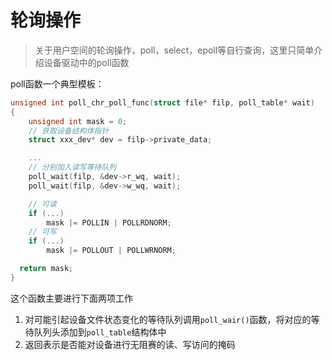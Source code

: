 # 轮询操作
> 关于用户空间的轮询操作，poll，select，epoll等自行查询，这里只简单介绍设备驱动中的poll函数


poll函数一个典型模板：
```c
unsigned int poll_chr_poll_func(struct file* filp, poll_table* wait)
{
    unsigned int mask = 0;
    // 获取设备结构体指针
    struct xxx_dev* dev = filp->private_data;

    ...
    // 分别加入读写等待队列
    poll_wait(filp, &dev->r_wq, wait);
    poll_wait(filp, &dev->w_wq, wait);

    // 可读
    if (...)
        mask |= POLLIN | POLLRDNORM;
    // 可写
    if (...)
        mask |= POLLOUT | POLLWRNORM;

  return mask;
}
```

这个函数主要进行下面两项工作
1. 对可能引起设备文件状态变化的等待队列调用`poll_wair()`函数，将对应的等待队列头添加到`poll_table`结构体中
2. 返回表示是否能对设备进行无阻赛的读、写访问的掩码
